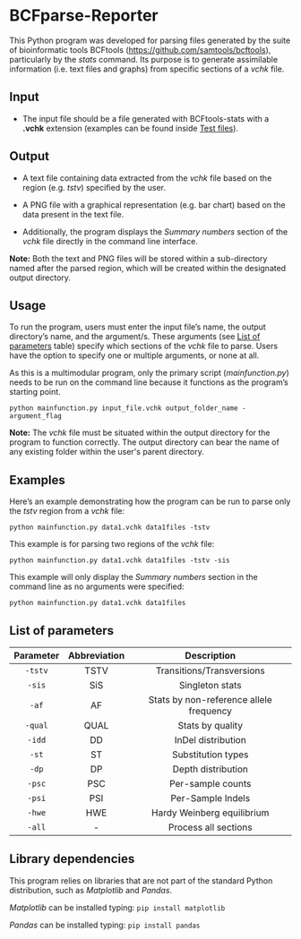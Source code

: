 # BCFparse-Reporter
 This Python program was developed for parsing files generated by the suite of bioinformatic tools BCFtools (https://github.com/samtools/bcftools), particularly by the *stats* command. Its purpose is to generate assimilable information (i.e. text files and graphs) from specific sections of a *vchk* file.

## Input
* The input file should be a file generated with BCFtools-stats with a **.vchk** extension (examples can be found inside [Test files](https://github.com/AkirisMc/BCFparse-Reporter/tree/main/Test%20files)).

## Output
* A text file containing data extracted from the *vchk* file based on the region (e.g. *tstv*) specified by the user.

* A PNG file with a graphical representation (e.g. bar chart) based on the data present in the text file. 

* Additionally, the program displays the *Summary numbers* section of the *vchk* file directly in the command line interface.

**Note:** Both the text and PNG files will be stored within a sub-directory named after the parsed region, which will be created within the designated output directory. 

## Usage 
To run the program, users must enter the input file’s name, the output directory’s name, and the argument/s. These arguments (see [List of parameters](https://github.com/AkirisMc/BCFparse-Reporter?tab=readme-ov-file#list-of-parameters) table) specify which sections of the *vchk* file to parse. Users have the option to specify one or multiple arguments, or none at all.

As this is a multimodular program, only the primary script (*mainfunction.py*) needs to be run on the command line because it functions as the program’s starting point.

```python mainfunction.py input_file.vchk output_folder_name -argument_flag```

**Note:** The *vchk* file must be situated within the output directory for the program to function correctly. The output directory can bear the name of any existing folder within the user's parent directory. 

## Examples
Here’s an example demonstrating how the program can be run to parse only the *tstv* region from a *vchk* file:

```python mainfunction.py data1.vchk data1files -tstv```

This example is for parsing two regions of the *vchk* file:

```python mainfunction.py data1.vchk data1files -tstv -sis```
 
This example will only display the *Summary numbers* section in the command line as no arguments were specified:

```python mainfunction.py data1.vchk data1files```

## List of parameters 
| Parameter   | Abbreviation | Description                             |
| :---------: | :----------: | :-------------------------------------: |
| `-tstv`     | TSTV         | Transitions/Transversions               |
| `-sis`      | SiS          | Singleton stats                         |
| `-af`       | AF           | Stats by non-reference allele frequency |
| `-qual`     | QUAL         | Stats by quality                        |
| `-idd`      | DD           | InDel distribution                      |
| `-st`       | ST           | Substitution types                      |
| `-dp`       | DP           | Depth distribution                      |
| `-psc`      | PSC          | Per-sample counts                       |
| `-psi`      | PSI          | Per-Sample Indels                       |
| `-hwe`      | HWE          | Hardy Weinberg equilibrium              |
| `-all`      | -            | Process all sections                    |

## Library dependencies
This program relies on libraries that are not part of the standard Python distribution, such as *Matplotlib* and *Pandas*.

*Matplotlib* can be installed typing:
```pip install matplotlib```

*Pandas* can be installed typing:
```pip install pandas```
